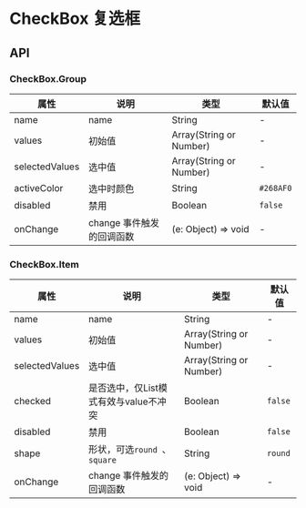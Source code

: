 
# CheckBox 复选框

<code src="./demos/index.tsx"></code>

## API

### CheckBox.Group

属性 | 说明 | 类型 | 默认值
----|-----|------|------
| name    |   name  | String |   -  |
| values |   初始值   | Array(String or Number)  | -  |
| selectedValues |   选中值   | Array(String or Number)  | -  |
| activeColor    |   选中时颜色  | String  | `#268AF0` |
| disabled      |  禁用  | Boolean |  `false`  |
| onChange    | change 事件触发的回调函数 | (e: Object) => void |   -  |

### CheckBox.Item

属性 | 说明 | 类型 | 默认值
----|-----|------|------
| name    |   name  | String |   -  |
| values |   初始值   | Array(String or Number)  | -  |
| selectedValues |   选中值   | Array(String or Number)  | -  |
| checked    |   是否选中，仅List模式有效与value不冲突  | Boolean  | `false` |
| disabled      |  禁用  | Boolean |  `false`  |
| shape      |  形状，可选`round `、`square` | String |  `round`  |
| onChange    | change 事件触发的回调函数 | (e: Object) => void |   -  |